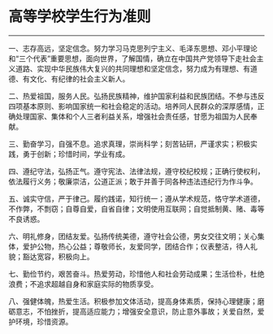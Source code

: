 # 高等学校学生行为准则
-----

一、志存高远，坚定信念。努力学习马克思列宁主义、毛泽东思想、邓小平理论和“三个代表”重要思想，面向世界，了解国情，确立在中国共产党领导下走社会主义道路、实现中华民族伟大复兴的共同理想和坚定信念，努力成为有理想、有道德、有文化、有纪律的社会主义新人。

二、热爱祖国，服务人民。弘扬民族精神，维护国家利益和民族团结。不参与违反四项基本原则、影响国家统一和社会稳定的活动。培养同人民群众的深厚感情，正确处理国家、集体和个人三者利益关系，增强社会责任感，甘愿为祖国为人民奉献。

三、勤奋学习，自强不息。追求真理，崇尚科学；刻苦钻研，严谨求实；积极实践，勇于创新；珍惜时间，学业有成。

四、遵纪守法，弘扬正气。遵守宪法、法律法规，遵守校纪校规；正确行使权利，依法履行义务；敬廉崇洁，公道正派；敢于并善于同各种违法违纪行为作斗争。

五、诚实守信，严于律己。履约践诺，知行统一；遵从学术规范，恪守学术道德，不作弊，不剽窃；自尊自爱，自省自律；文明使用互联网；自觉抵制黄、赌、毒等不良诱惑。

六、明礼修身，团结友爱。弘扬传统美德，遵守社会公德，男女交往文明；关心集体，爱护公物，热心公益；尊敬师长，友爱同学，团结合作；仪表整洁，待人礼貌；豁达宽容，积极向上。

七、勤俭节约，艰苦奋斗。热爱劳动，珍惜他人和社会劳动成果；生活俭朴，杜绝浪费；不追求超越自身和家庭实际的物质享受。

八、强健体魄，热爱生活。积极参加文体活动，提高身体素质，保持心理健康；磨砺意志，不怕挫折，提高适应能力；增强安全意识，防止意外事故；关爱自然，爱护环境，珍惜资源。

